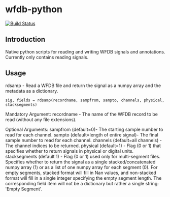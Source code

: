# wfdb-python

[![Build Status](https://travis-ci.org/MIT-LCP/wfdb-python.svg?branch=master)](https://travis-ci.org/MIT-LCP/wfdb-python)

## Introduction
Native python scripts for reading and writing WFDB signals and annotations. Currently only contains reading signals. 


## Usage

rdsamp - Read a WFDB file and return the signal as a numpy array and the metadata as a dictionary. 

```
sig, fields = rdsamp(recordname, sampfrom, sampto, channels, physical, stacksegments) 
```

Mandatory Argument: 
recordname - The name of the WFDB record to be read (without any file extensions).

Optional Arguments:
sampfrom (default=0)- The starting sample number to read for each channel.
sampto (default=length of entire signal)- The final sample number to read for each channel.
channels (default=all channels) - The channel indices to be returned.
physical (default=1) - Flag (0 or 1) that specifies whether to return signals in physical or digital units. 
stacksegments (default 1) - Flag (0 or 1) used only for multi-segment files. Specifies whether to return the signal as a single stacked/concatenated numpy array (1) or as a list of one numpy array for each segment (0). For empty segments, stacked format will fill in Nan values, and non-stacked format will fill in a single integer specifying the empty segment length. The corresponding field item will not be a dictionary but rather a single string: 'Empty Segment'.  


